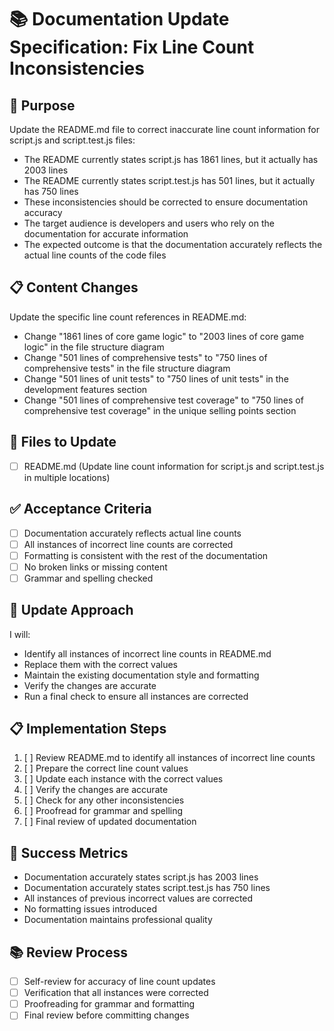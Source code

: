 # 📚 Documentation Update Specification: Fix Line Count Inconsistencies

## 🎯 Purpose

Update the README.md file to correct inaccurate line count information for script.js and script.test.js files:

- The README currently states script.js has 1861 lines, but it actually has 2003 lines
- The README currently states script.test.js has 501 lines, but it actually has 750 lines
- These inconsistencies should be corrected to ensure documentation accuracy
- The target audience is developers and users who rely on the documentation for accurate information
- The expected outcome is that the documentation accurately reflects the actual line counts of the code files

## 📋 Content Changes

Update the specific line count references in README.md:

- Change "1861 lines of core game logic" to "2003 lines of core game logic" in the file structure diagram
- Change "501 lines of comprehensive tests" to "750 lines of comprehensive tests" in the file structure diagram
- Change "501 lines of unit tests" to "750 lines of unit tests" in the development features section
- Change "501 lines of comprehensive test coverage" to "750 lines of comprehensive test coverage" in the unique selling points section

## 📁 Files to Update

- [ ] README.md (Update line count information for script.js and script.test.js in multiple locations)

## ✅ Acceptance Criteria

- [ ] Documentation accurately reflects actual line counts
- [ ] All instances of incorrect line counts are corrected
- [ ] Formatting is consistent with the rest of the documentation
- [ ] No broken links or missing content
- [ ] Grammar and spelling checked

## 🔄 Update Approach

I will:

- Identify all instances of incorrect line counts in README.md
- Replace them with the correct values
- Maintain the existing documentation style and formatting
- Verify the changes are accurate
- Run a final check to ensure all instances are corrected

## 📋 Implementation Steps

1. [ ] Review README.md to identify all instances of incorrect line counts
2. [ ] Prepare the correct line count values
3. [ ] Update each instance with the correct values
4. [ ] Verify the changes are accurate
5. [ ] Check for any other inconsistencies
6. [ ] Proofread for grammar and spelling
7. [ ] Final review of updated documentation

## 🎯 Success Metrics

- Documentation accurately states script.js has 2003 lines
- Documentation accurately states script.test.js has 750 lines
- All instances of previous incorrect values are corrected
- No formatting issues introduced
- Documentation maintains professional quality

## 📚 Review Process

- [ ] Self-review for accuracy of line count updates
- [ ] Verification that all instances were corrected
- [ ] Proofreading for grammar and formatting
- [ ] Final review before committing changes
